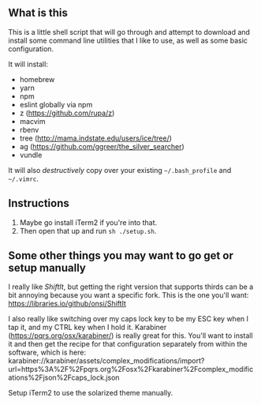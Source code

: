 ## What is this

This is a little shell script that will go through and attempt to download and install some command line utilities that I like to use, as well as some basic configuration.

It will install:

- homebrew
- yarn
- npm
- eslint globally via npm
- z (https://github.com/rupa/z)
- macvim
- rbenv
- tree (http://mama.indstate.edu/users/ice/tree/)
- ag (https://github.com/ggreer/the_silver_searcher)
- vundle

It will also *destructively* copy over your existing `~/.bash_profile` and `~/.vimrc`.

## Instructions

1. Maybe go install iTerm2 if you're into that.
1. Then open that up and run `sh ./setup.sh`.

## Some other things you may want to go get or setup manually

I really like *ShiftIt*, but getting the right version that supports thirds can be a bit annoying because you want a specific fork. This is the one you'll want: https://libraries.io/github/onsi/ShiftIt

I also really like switching over my caps lock key to be my ESC key when I tap it, and my CTRL key when I hold it. Karabiner (https://pqrs.org/osx/karabiner/) is really great for this. You'll want to install it and then get the recipe for that configuration separately from within the software, which is here: karabiner://karabiner/assets/complex_modifications/import?url=https%3A%2F%2Fpqrs.org%2Fosx%2Fkarabiner%2Fcomplex_modifications%2Fjson%2Fcaps_lock.json

Setup iTerm2 to use the solarized theme manually.
